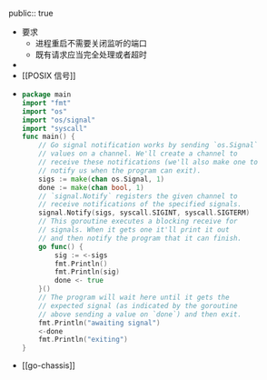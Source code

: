 public:: true

- 要求
	- 进程重启不需要关闭监听的端口
	- 既有请求应当完全处理或者超时
-
- [[POSIX 信号]]
- ```go
  package main
  import "fmt"
  import "os"
  import "os/signal"
  import "syscall"
  func main() {
      // Go signal notification works by sending `os.Signal`
      // values on a channel. We'll create a channel to
      // receive these notifications (we'll also make one to
      // notify us when the program can exit).
      sigs := make(chan os.Signal, 1)
      done := make(chan bool, 1)
      // `signal.Notify` registers the given channel to
      // receive notifications of the specified signals.
      signal.Notify(sigs, syscall.SIGINT, syscall.SIGTERM)
      // This goroutine executes a blocking receive for
      // signals. When it gets one it'll print it out
      // and then notify the program that it can finish.
      go func() {
          sig := <-sigs
          fmt.Println()
          fmt.Println(sig)
          done <- true
      }()
      // The program will wait here until it gets the
      // expected signal (as indicated by the goroutine
      // above sending a value on `done`) and then exit.
      fmt.Println("awaiting signal")
      <-done
      fmt.Println("exiting")
  }
  ```
- [[go-chassis]]